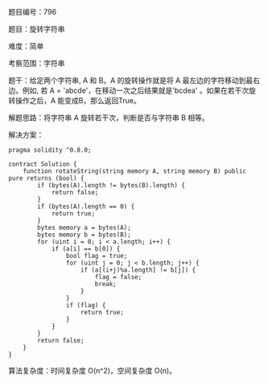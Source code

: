 题目编号：796

题目：旋转字符串

难度：简单

考察范围：字符串

题干：给定两个字符串, A 和 B。A 的旋转操作就是将 A 最左边的字符移动到最右边。例如, 若 A = 'abcde'，在移动一次之后结果就是'bcdea' 。如果在若干次旋转操作之后，A 能变成B，那么返回True。

解题思路：将字符串 A 旋转若干次，判断是否与字符串 B 相等。

解决方案：

```solidity
pragma solidity ^0.8.0;

contract Solution {
    function rotateString(string memory A, string memory B) public pure returns (bool) {
        if (bytes(A).length != bytes(B).length) {
            return false;
        }
        if (bytes(A).length == 0) {
            return true;
        }
        bytes memory a = bytes(A);
        bytes memory b = bytes(B);
        for (uint i = 0; i < a.length; i++) {
            if (a[i] == b[0]) {
                bool flag = true;
                for (uint j = 0; j < b.length; j++) {
                    if (a[(i+j)%a.length] != b[j]) {
                        flag = false;
                        break;
                    }
                }
                if (flag) {
                    return true;
                }
            }
        }
        return false;
    }
}
```

算法复杂度：时间复杂度 O(n^2)，空间复杂度 O(n)。